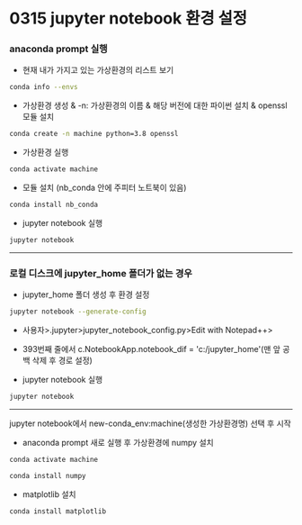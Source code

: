 # 0315 jupyter notebook 환경 설정
### anaconda prompt 실행

- 현재 내가 가지고 있는 가상환경의 리스트 보기


```bash
conda info --envs 
```
- 가상환경 생성 & -n: 가상환경의 이름 & 해당 버전에 대한 파이썬 설치 & openssl 모듈 설치


```bash
conda create -n machine python=3.8 openssl
```
- 가상환경 실행


```bash
conda activate machine
```
- 모듈 설치 (nb_conda 안에 주피터 노트북이 있음)


```bash
conda install nb_conda
```
- jupyter notebook 실행


```bash
jupyter notebook
```
---
### 로컬 디스크에 jupyter_home 폴더가 없는 경우 
- jupyter_home 폴더 생성 후 환경 설정


```bash
jupyter notebook --generate-config
```
- 사용자>.jupyter>jupyter_notebook_config.py>Edit with Notepad++>
 

- 393번째 줄에서 c.NotebookApp.notebook_dif = 'c:/jupyter_home'(맨 앞 공백 삭제 후 경로 설정)
- jupyter notebook 실행


```bash
jupyter notebook
```
---
jupyter notebook에서 new-conda_env:machine(생성한 가상환경명) 선택 후 시작

- anaconda prompt 새로 실행 후 가상환경에 numpy 설치


```bash
conda activate machine
```
  
  
```bash
conda install numpy
```


- matplotlib 설치


```bash
conda install matplotlib
```
